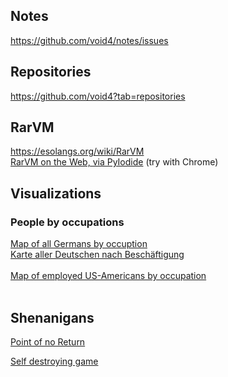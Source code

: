 ## Notes

<a href="https://github.com/void4/notes/issues">https://github.com/void4/notes/issues</a>
## Repositories
<a href="https://github.com/void4?tab=repositories">https://github.com/void4?tab=repositories</a>


## RarVM

<a href="https://esolangs.org/wiki/RarVM">https://esolangs.org/wiki/RarVM</a><br>
<a href="webjump/index.html">RarVM on the Web, via PyIodide</a> (try with Chrome)

## Visualizations
### People by occupations
<a href="allgermans/Germany.html">Map of all Germans by occuption</a><br>
<a href="allgermans/index.html">Karte aller Deutschen nach Beschäftigung</a><br>
<br>
<a href="allgermans/americans.html">Map of employed US-Americans by occupation</a><br>
<br>

## Shenanigans
<a href="pointofnoreturn/index.html">Point of no Return</a><br>

<a href="selfdestruct/index.html">Self destroying game</a>
